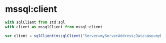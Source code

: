 # mssql:client

```javascript
with sqlClient from std:sql
with client as mssqlClient from mssql:client

var client = sqlClient(mssqlClient("Server=myServerAddress;Database=myDataBase;User Id=myUsername; Password=myPassword;"))
```



